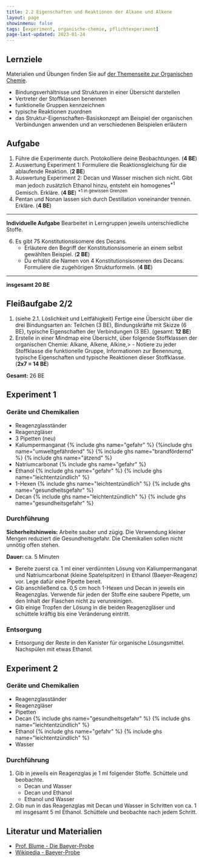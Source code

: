 ```yaml
---
title: 2.2 Eigenschaften und Reaktionen der Alkane und Alkene
layout: page
showinmenu: false
tags: [experiment, organische-chemie, pflichtexperiment]
page-last-updated: 2023-01-24
---
```


## Lernziele

Materialien und Übungen finden Sie auf [der Themenseite zur Organischen Chemie](/themen/organische-chemie).

- Bindungsverhältnisse und Strukturen in einer Übersicht darstellen
- Vertreter der Stoffklassen benennen
- funktionelle Gruppen kennzeichnen
- typische Reaktionen zuordnen
- das Struktur-Eigenschaften-Basiskonzept am Beispiel der organischen Verbindungen anwenden und an verschiedenen Beispielen erläutern

## Aufgabe

1. Führe die Experimente durch. Protokolliere deine Beobachtungen. (**4 BE**)
2. Auswertung Experiment 1: Formuliere die Reaktionsgleichung für die ablaufende Reaktion. (**2 BE**)
3. Auswertung Experiment 2: Decan und Wasser mischen sich nicht. Gibt man jedoch zusätzlich Ethanol hinzu, entsteht ein homogenes<sup>*1</sup> Gemisch. Erkläre. (**4 BE**)
	<sup>*1 in gewissen Grenzen</sup>
4. Pentan und Nonan lassen sich durch Destillation voneinander trennen. Erkläre. (**4 BE**)


---

**Individuelle Aufgabe** Bearbeitet in Lerngruppen jeweils unterschiedliche Stoffe.

6. Es gibt 75 Konstitutionsisomere des Decans.
	- Erläutere den Begriff der Konstitutionsisomerie an einem selbst gewählten Beispiel. (**2 BE**)
	- Du erhälst die Namen von 4 Konstitutionsisomeren des Decans. Formuliere die zugehörigen Strukturformeln. (**4 BE**)

---

**insgesamt 20 BE**

## Fleißaufgabe 2/2

1. (siehe 2.1. Löslichkeit und Leitfähigkeit) Fertige eine Übersicht über die drei Bindungsarten an: Teilchen (3 BE), Bindungskräfte mit Skizze (6 BE), typische Eigenschaften der Verbindungen (3 BE). (gesamt: **12 BE**)
2. Erstelle in einer Mindmap eine Übersicht, über folgende Stoffklassen der organischen Chemie: Alkane, Alkene, Alkine,>
        - Notiere zu jeder Stoffklasse die funktionelle Gruppe, Informationen zur Benennung, typische Eigenschaften und typische Reaktionen dieser Stoffklasse. (**2x7 = 14 BE**)

**Gesamt:** 26 BE

## Experiment 1

### Geräte und Chemikalien

- Reagenzglasständer
- Reagenzgläser
- 3 Pipetten (neu)
- Kaliumpermanganat {% include ghs name="gefahr" %} {%include ghs name="umweltgefährdend" %} {% include ghs name="brandfördernd" %} {% include ghs name="ätzend" %}
- Natriumcarbonat {% include ghs name="gefahr" %}
- Ethanol {% include ghs name="gefahr" %} {% include ghs name="leichtentzündlich" %}
- 1-Hexen {% include ghs name="leichtentzündlich" %} {% include ghs name="gesundheitsgefahr" %}
- Decan {% include ghs name="leichtentzündlich" %} {% include ghs name="gesundheitsgefahr" %}

### Durchführung

**Sicherheitshinweis:** Arbeite sauber und zügig. Die Verwendung kleiner Mengen reduziert die Gesundheitsgefahr. Die Chemikalien sollen nicht unnötig offen stehen.

**Dauer:** ca. 5 Minuten

- Bereite zuerst ca. 1 ml einer verdünnten Lösung von Kaliumpermanganat und Natriumcarbonat (kleine Spatelspitzen) in Ethanol (Baeyer-Reagenz) vor. Lege dafür eine Pipette bereit.
- Gib anschließend ca. 0,5 cm hoch 1-Hexen und Decan in jeweils ein Reagenzglas. Verwende für jeden der Stoffe eine saubere Pipette, um den Inhalt der Flaschen nicht zu verunreinigen.
- Gib einige Tropfen der Lösung in die beiden Reagenzgläser und schüttele kräftig bis eine Veränderung eintritt.

### Entsorgung

- Entsorgung der Reste in den Kanister für organische Lösungsmittel. Nachspülen mit etwas Ethanol.

## Experiment 2

### Geräte und Chemikalien

- Reagenzglasständer
- Reagenzgläser
- Pipetten
- Decan {% include ghs name="gesundheitsgefahr" %} {% include ghs name="leichtentzündlich" %}
- Ethanol {% include ghs name="gefahr" %} {% include ghs name="leichtentzündlich" %}
- Wasser

### Durchführung

1. Gib in jeweils ein Reagenzglas je 1 ml folgender Stoffe. Schüttele und beobachte.
	- Decan und Wasser
	- Decan und Ethanol
	- Ethanol und Wasser
2. Gib nun in das Reagenzglas mit Decan und Wasser in Schritten von ca. 1 ml insgesamt 5 ml Ethanol. Schüttele und beobachte nach jedem Schritt.


## Literatur und Materialien

- [Prof. Blume - Die Baeyer-Probe](http://www.chemieunterricht.de/dc2/ch/cht-105.htm)
- [Wikipedia - Baeyer-Probe](https://de.wikipedia.org/wiki/Baeyer-Probe)
